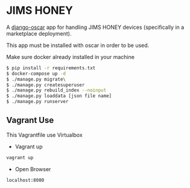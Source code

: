 JIMS HONEY
===========

A [django-oscar](http://oscarcommerce.com/) app for handling JIMS HONEY devices (specifically 
in a marketplace deployment). 

This app must be installed with oscar in order to be used.

Make sure docker already installed in your machine

```bash
$ pip install -r requirements.txt
$ docker-compose up -d
$ ./manage.py migrate\
$ ./manage.py createsuperuser
$ ./manage.py rebuild_index --noinput
$ ./manage.py loaddata [json file name]
$ ./manage.py runserver
```

Vagrant Use
-------------

This Vagrantfile use Virtualbox

- Vagrant up

```bash
vagrant up
```

- Open Browser
```bash
localhost:8080
```
